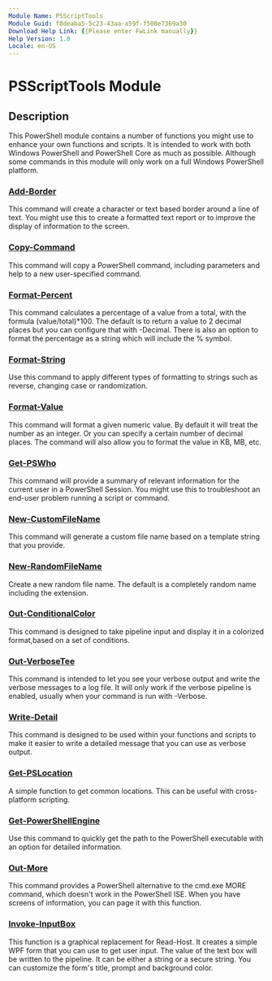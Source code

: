 ```yaml
---
Module Name: PSScriptTools
Module Guid: f8deaba5-5c23-43aa-a59f-f508e7369a30
Download Help Link: {{Please enter FwLink manually}}
Help Version: 1.0
Locale: en-US
---
```


# PSScriptTools Module

## Description

This PowerShell module contains a number of functions you might use to enhance your own functions and scripts. It is intended to work with both Windows PowerShell and PowerShell Core as much as possible. Although some commands in this module will only work on a full Windows PowerShell platform.

### [Add-Border](Add-Border.md)

This command will create a character or text based border around a line of text. You might use this to create a formatted text report or to improve the display of information to the screen.

### [Copy-Command](Copy-Command.md)

This command will copy a PowerShell command, including parameters and help to a new user-specified command.

### [Format-Percent](Format-Percent.md)

This command calculates a percentage of a value from a total, with the formula (value/total)*100. The default is to return a value to 2 decimal places but you can configure that with -Decimal. There is also an option to format the percentage as a string which will include the % symbol.

### [Format-String](Format-String.md)

Use this command to apply different types of formatting to strings such as reverse, changing case or randomization.

### [Format-Value](Format-Value.md)

This command will format a given numeric value. By default it will treat the number as an integer. Or you can specify a certain number of decimal places. The command will also allow you to format the value in KB, MB, etc.

### [Get-PSWho](Get-PSWho.md)

This command will provide a summary of relevant information for the current user in a PowerShell Session. You might use this to troubleshoot an end-user problem running a script or command.

### [New-CustomFileName](New-CustomFileName.md)

This command will generate a custom file name based on a template string that you provide. 

### [New-RandomFileName](New-RandomFileName.md)

Create a new random file name. The default is a completely random name including the extension.

### [Out-ConditionalColor](Out-ConditionalColor.md)

This command is designed to take pipeline input and display it in a colorized format,based on a set of conditions.

### [Out-VerboseTee](Out-VerboseTee.md)

This command is intended to let you see your verbose output and write the verbose messages to a log file. It will only work if the verbose pipeline is enabled, usually when your command is run with -Verbose.

### [Write-Detail](Write-Detail.md)

This command is designed to be used within your functions and scripts to make it easier to write a detailed message that you can use as verbose output.

### [Get-PSLocation](Get-PSLocation.md)

A simple function to get common locations. This can be useful with cross-platform scripting.

### [Get-PowerShellEngine](Get-PowerShellEngine.md)

Use this command to quickly get the path to the PowerShell executable with an option for detailed information. 

### [Out-More](Out-More.md)

This command provides a PowerShell alternative to the cmd.exe MORE command, which doesn't work in the PowerShell ISE. When you have screens of information, you can page it with this function.

### [Invoke-InputBox](Invoke-InputBox.md)

This function is a graphical replacement for Read-Host. It creates a simple WPF form that you can use to get user input. The value of the text box will be written to the pipeline.  It can be either a string or a secure string. You can customize the form's title, prompt and background color.